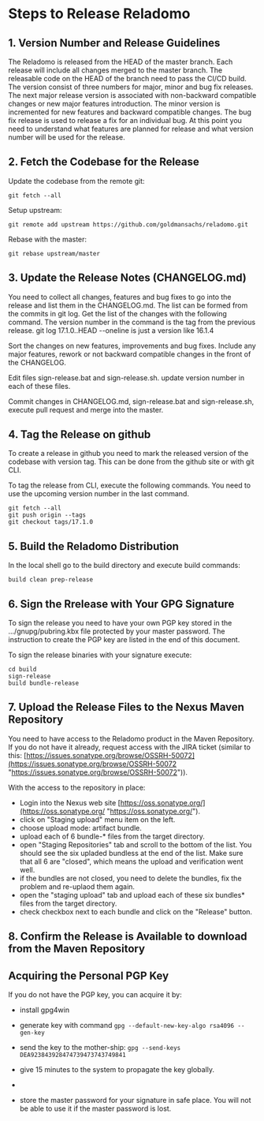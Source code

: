 # Steps to Release Reladomo

## 1. Version Number and Release Guidelines
The Reladomo is released from the HEAD of the master branch. Each release will include all changes merged to the master branch. The releasable code on the HEAD of the branch need to pass the CI/CD build.
The version consist of three numbers for major, minor and bug fix releases. 
The next major release version is associated with non-backward compatible changes or new major features introduction. The minor version is incremented for new features and backward compatible changes. The bug fix release is used to release a fix for an individual bug.
At this point you need to understand what features are planned for release and what version number will be used for the release.

## 2. Fetch the Codebase for the Release 

Update the codebase from the remote git:

    git fetch --all
    
Setup upstream:

    git remote add upstream https://github.com/goldmansachs/reladomo.git
    
Rebase with the master:

    git rebase upstream/master

## 3. Update the Release Notes (CHANGELOG.md)
You need to collect all changes, features and bug fixes to go into the release and list them in the CHANGELOG.md. The list can be formed from the commits in git log. Get the list of the changes with the following command. The version number in the command is the tag from the previous release.
    git log 17.1.0..HEAD --oneline
    <last release tag> is just a version like 16.1.4

Sort the changes on new features, improvements and bug fixes.
Include any major features, rework or not backward compatible changes in the front of the CHANGELOG. 

Edit files sign-release.bat and sign-release.sh.
update version number in each of these files.

Commit changes in CHANGELOG.md, sign-release.bat and sign-release.sh, execute pull request and merge into the master.

## 4. Tag the Release on github

To create a release in github you need to mark the released version of the codebase with version tag. This can be done from the github site or with git CLI.

To tag the release from CLI, execute the following commands. You need to use the upcoming version number in the last command.

    git fetch --all
    git push origin --tags
    git checkout tags/17.1.0
    

## 5. Build the Reladomo Distribution

In the local shell go to the build directory and execute build commands:

    build clean prep-release
    
## 6. Sign the Rrelease with Your GPG Signature
To sign the release you need to have your own PGP key stored in the  .../gnupg/pubring.kbx file protected by your master password. The instruction to create the PGP key are listed in the end of this document.

To sign the release binaries with your signature execute:

    cd build
    sign-release
    build bundle-release
    

## 7. Upload the Release Files to the Nexus Maven Repository
You need to have access to the Reladomo product in the Maven Repository. If you do not have it already, request access with the JIRA ticket (similar to this: [https://issues.sonatype.org/browse/OSSRH-50072](https://issues.sonatype.org/browse/OSSRH-50072 "https://issues.sonatype.org/browse/OSSRH-50072")).

With the access to the repository in place:

- Login into the Nexus web site [https://oss.sonatype.org/](https://oss.sonatype.org/ "https://oss.sonatype.org/").
- click on "Staging upload" menu item on the left.
- choose upload mode: artifact bundle.
- upload each of 6 bundle-* files from the target directory.
- open "Staging Repositories" tab and scroll to the bottom of the list. You should see the six upladed bundless at the end of the list. Make sure that all 6 are "closed", which means the upload and verification went well.
- if the bundles are not closed, you need to delete the bundles, fix the problem and re-uplaod them again.
- open the "staging upload" tab and upload each of these six bundles* files from the target directory.
- check checkbox next to each bundle and click on the "Release" button.

## 8. Confirm the Release is Available to download from the Maven Repository

## Acquiring the Personal PGP Key
If you do not have the PGP key, you can acquire it by:

- install gpg4win

- generate key with command
`gpg --default-new-key-algo rsa4096 --gen-key`

- send the key to the mother-ship:
`gpg --send-keys DEA923843928474739473743749841`
 
- give 15 minutes to the system to propagate the key globally.
- 
- store the master password for your signature in safe place. You will not be able to use it if the master password is lost.
